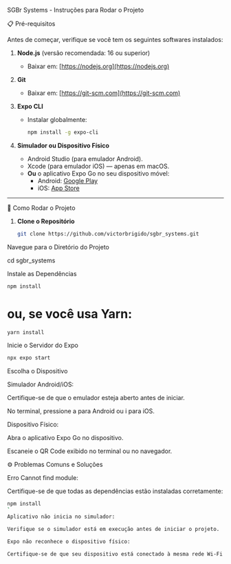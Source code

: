 SGBr Systems - Instruções para Rodar o Projeto

📋 Pré-requisitos

Antes de começar, verifique se você tem os seguintes softwares instalados:

1. **Node.js** (versão recomendada: 16 ou superior)  
   - Baixar em: [https://nodejs.org](https://nodejs.org)

2. **Git**  
   - Baixar em: [https://git-scm.com](https://git-scm.com)

3. **Expo CLI**  
   - Instalar globalmente:
     ```bash
     npm install -g expo-cli
     ```

4. **Simulador ou Dispositivo Físico**  
   - Android Studio (para emulador Android).  
   - Xcode (para emulador iOS) — apenas em macOS.  
   - **Ou** o aplicativo Expo Go no seu dispositivo móvel:
     - Android: [Google Play](https://play.google.com/store/apps/details?id=host.exp.exponent)
     - iOS: [App Store](https://apps.apple.com/app/expo-go/id982107779)

---

🔧️ Como Rodar o Projeto

1. **Clone o Repositório**
   ```bash
   git clone https://github.com/victorbrigido/sgbr_systems.git
   
Navegue para o Diretório do Projeto

cd sgbr_systems

Instale as Dependências

  ```bash
npm install
```

# ou, se você usa Yarn:
  ```bash
  yarn install
```
Inicie o Servidor do Expo
```bash
npx expo start
```
Escolha o Dispositivo

Simulador Android/iOS:

Certifique-se de que o emulador esteja aberto antes de iniciar.

No terminal, pressione a para Android ou i para iOS.

Dispositivo Físico:

Abra o aplicativo Expo Go no dispositivo.

Escaneie o QR Code exibido no terminal ou no navegador.

⚙️ Problemas Comuns e Soluções

Erro Cannot find module:

Certifique-se de que todas as dependências estão instaladas corretamente:
```bash
npm install
`
Aplicativo não inicia no simulador:

Verifique se o simulador está em execução antes de iniciar o projeto.

Expo não reconhece o dispositivo físico:

Certifique-se de que seu dispositivo está conectado à mesma rede Wi-Fi que o computador.
